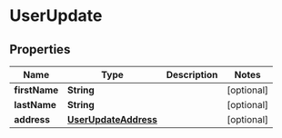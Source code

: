 

# UserUpdate

## Properties

Name | Type | Description | Notes
------------ | ------------- | ------------- | -------------
**firstName** | **String** |  |  [optional]
**lastName** | **String** |  |  [optional]
**address** | [**UserUpdateAddress**](UserUpdateAddress.md) |  |  [optional]




